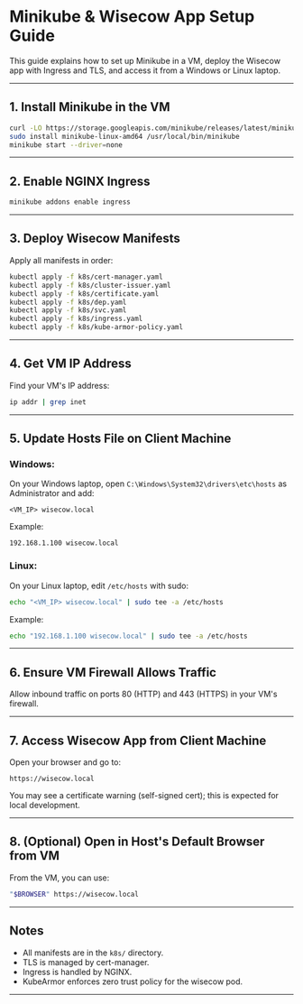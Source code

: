 # Minikube & Wisecow App Setup Guide

This guide explains how to set up Minikube in a VM, deploy the Wisecow app with Ingress and TLS, and access it from a Windows or Linux laptop.

---

## 1. Install Minikube in the VM

```bash
curl -LO https://storage.googleapis.com/minikube/releases/latest/minikube-linux-amd64
sudo install minikube-linux-amd64 /usr/local/bin/minikube
minikube start --driver=none
```

---

## 2. Enable NGINX Ingress

```bash
minikube addons enable ingress
```

---

## 3. Deploy Wisecow Manifests

Apply all manifests in order:

```bash
kubectl apply -f k8s/cert-manager.yaml
kubectl apply -f k8s/cluster-issuer.yaml
kubectl apply -f k8s/certificate.yaml
kubectl apply -f k8s/dep.yaml
kubectl apply -f k8s/svc.yaml
kubectl apply -f k8s/ingress.yaml
kubectl apply -f k8s/kube-armor-policy.yaml
```

---

## 4. Get VM IP Address

Find your VM's IP address:

```bash
ip addr | grep inet
```

---

## 5. Update Hosts File on Client Machine

### **Windows:**
On your Windows laptop, open `C:\Windows\System32\drivers\etc\hosts` as Administrator and add:
```
<VM_IP> wisecow.local
```
Example:
```
192.168.1.100 wisecow.local
```

### **Linux:**
On your Linux laptop, edit `/etc/hosts` with sudo:
```bash
echo "<VM_IP> wisecow.local" | sudo tee -a /etc/hosts
```
Example:
```bash
echo "192.168.1.100 wisecow.local" | sudo tee -a /etc/hosts
```

---

## 6. Ensure VM Firewall Allows Traffic

Allow inbound traffic on ports 80 (HTTP) and 443 (HTTPS) in your VM's firewall.

---

## 7. Access Wisecow App from Client Machine

Open your browser and go to:

```
https://wisecow.local
```

You may see a certificate warning (self-signed cert); this is expected for local development.

---

## 8. (Optional) Open in Host's Default Browser from VM

From the VM, you can use:

```bash
"$BROWSER" https://wisecow.local
```

---

## Notes

- All manifests are in the `k8s/` directory.
- TLS is managed by cert-manager.
- Ingress is handled by NGINX.
- KubeArmor enforces zero trust policy for the wisecow pod.

---